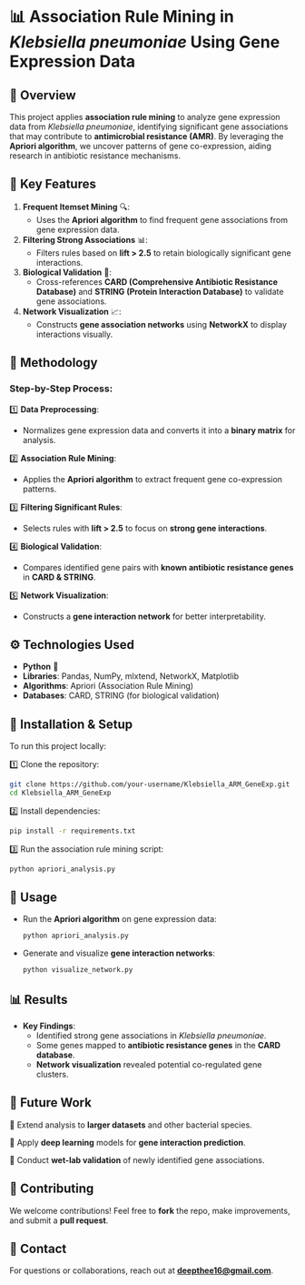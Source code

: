# 📊 Association Rule Mining in *Klebsiella pneumoniae* Using Gene Expression Data

## 🚀 Overview
This project applies **association rule mining** to analyze gene expression data from *Klebsiella pneumoniae*, identifying significant gene associations that may contribute to **antimicrobial resistance (AMR)**. By leveraging the **Apriori algorithm**, we uncover patterns of gene co-expression, aiding research in antibiotic resistance mechanisms.

## 🌟 Key Features
1. **Frequent Itemset Mining** 🔍:
   - Uses the **Apriori algorithm** to find frequent gene associations from gene expression data.
2. **Filtering Strong Associations** 📊:
   - Filters rules based on **lift > 2.5** to retain biologically significant gene interactions.
3. **Biological Validation** 🧬:
   - Cross-references **CARD (Comprehensive Antibiotic Resistance Database)** and **STRING (Protein Interaction Database)** to validate gene associations.
4. **Network Visualization** 📈:
   - Constructs **gene association networks** using **NetworkX** to display interactions visually.

## 🔬 Methodology
### Step-by-Step Process:
1️⃣ **Data Preprocessing**:
   - Normalizes gene expression data and converts it into a **binary matrix** for analysis.
     
2️⃣ **Association Rule Mining**:
   - Applies the **Apriori algorithm** to extract frequent gene co-expression patterns.
     
3️⃣ **Filtering Significant Rules**:
   - Selects rules with **lift > 2.5** to focus on **strong gene interactions**.
     
4️⃣ **Biological Validation**:
   - Compares identified gene pairs with **known antibiotic resistance genes** in **CARD & STRING**.
     
5️⃣ **Network Visualization**:
   - Constructs a **gene interaction network** for better interpretability.

## ⚙️ Technologies Used
- **Python** 🐍
- **Libraries**: Pandas, NumPy, mlxtend, NetworkX, Matplotlib
- **Algorithms**: Apriori (Association Rule Mining)
- **Databases**: CARD, STRING (for biological validation)

## 📂 Installation & Setup
To run this project locally:

1️⃣ Clone the repository:
```sh
git clone https://github.com/your-username/Klebsiella_ARM_GeneExp.git
cd Klebsiella_ARM_GeneExp
```
2️⃣ Install dependencies:
```sh
pip install -r requirements.txt
```
3️⃣ Run the association rule mining script:
```sh
python apriori_analysis.py
```

## 🚀 Usage
- Run the **Apriori algorithm** on gene expression data:
  ```sh
  python apriori_analysis.py
  ```
- Generate and visualize **gene interaction networks**:
  ```sh
  python visualize_network.py
  ```

## 📊 Results
- **Key Findings**:
  - Identified strong gene associations in *Klebsiella pneumoniae*.
  - Some genes mapped to **antibiotic resistance genes** in the **CARD database**.
  - **Network visualization** revealed potential co-regulated gene clusters.

## 🔮 Future Work
🔹 Extend analysis to **larger datasets** and other bacterial species.

🔹 Apply **deep learning** models for **gene interaction prediction**.

🔹 Conduct **wet-lab validation** of newly identified gene associations.

## 🤝 Contributing
We welcome contributions! Feel free to **fork** the repo, make improvements, and submit a **pull request**.

## 📧 Contact
For questions or collaborations, reach out at **deepthee16@gmail.com**.
